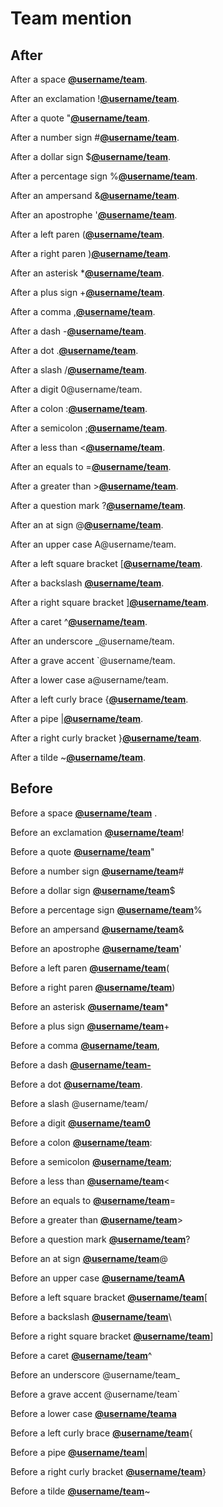 # Team mention

## After

After a space [**@username/team**](https://github.com/username/team).

After an exclamation \![**@username/team**](https://github.com/username/team).

After a quote "[**@username/team**](https://github.com/username/team).

After a number sign #[**@username/team**](https://github.com/username/team).

After a dollar sign $[**@username/team**](https://github.com/username/team).

After a percentage sign %[**@username/team**](https://github.com/username/team).

After an ampersand &[**@username/team**](https://github.com/username/team).

After an apostrophe '[**@username/team**](https://github.com/username/team).

After a left paren ([**@username/team**](https://github.com/username/team).

After a right paren )[**@username/team**](https://github.com/username/team).

After an asterisk \*[**@username/team**](https://github.com/username/team).

After a plus sign +[**@username/team**](https://github.com/username/team).

After a comma ,[**@username/team**](https://github.com/username/team).

After a dash -[**@username/team**](https://github.com/username/team).

After a dot .[**@username/team**](https://github.com/username/team).

After a slash /[**@username/team**](https://github.com/username/team).

After a digit 0\@username/team.

After a colon :[**@username/team**](https://github.com/username/team).

After a semicolon ;[**@username/team**](https://github.com/username/team).

After a less than <[**@username/team**](https://github.com/username/team).

After an equals to =[**@username/team**](https://github.com/username/team).

After a greater than >[**@username/team**](https://github.com/username/team).

After a question mark ?[**@username/team**](https://github.com/username/team).

After an at sign @[**@username/team**](https://github.com/username/team).

After an upper case A\@username/team.

After a left square bracket \[[**@username/team**](https://github.com/username/team).

After a backslash [**@username/team**](https://github.com/username/team).

After a right square bracket ][**@username/team**](https://github.com/username/team).

After a caret ^[**@username/team**](https://github.com/username/team).

After an underscore \_@username/team.

After a grave accent \`@username/team.

After a lower case a\@username/team.

After a left curly brace {[**@username/team**](https://github.com/username/team).

After a pipe |[**@username/team**](https://github.com/username/team).

After a right curly bracket }[**@username/team**](https://github.com/username/team).

After a tilde \~[**@username/team**](https://github.com/username/team).

## Before

Before a space [**@username/team**](https://github.com/username/team) .

Before an exclamation [**@username/team**](https://github.com/username/team)!

Before a quote [**@username/team**](https://github.com/username/team)"

Before a number sign [**@username/team**](https://github.com/username/team)#

Before a dollar sign [**@username/team**](https://github.com/username/team)$

Before a percentage sign [**@username/team**](https://github.com/username/team)%

Before an ampersand [**@username/team**](https://github.com/username/team)&

Before an apostrophe [**@username/team**](https://github.com/username/team)'

Before a left paren [**@username/team**](https://github.com/username/team)(

Before a right paren [**@username/team**](https://github.com/username/team))

Before an asterisk [**@username/team**](https://github.com/username/team)\*

Before a plus sign [**@username/team**](https://github.com/username/team)+

Before a comma [**@username/team**](https://github.com/username/team),

Before a dash [**@username/team-**](https://github.com/username/team-)

Before a dot [**@username/team**](https://github.com/username/team).

Before a slash @username/team/

Before a digit [**@username/team0**](https://github.com/username/team0)

Before a colon [**@username/team**](https://github.com/username/team):

Before a semicolon [**@username/team**](https://github.com/username/team);

Before a less than [**@username/team**](https://github.com/username/team)<

Before an equals to [**@username/team**](https://github.com/username/team)=

Before a greater than [**@username/team**](https://github.com/username/team)>

Before a question mark [**@username/team**](https://github.com/username/team)?

Before an at sign [**@username/team**](https://github.com/username/team)@

Before an upper case [**@username/teamA**](https://github.com/username/teamA)

Before a left square bracket [**@username/team**](https://github.com/username/team)\[

Before a backslash [**@username/team**](https://github.com/username/team)\\

Before a right square bracket [**@username/team**](https://github.com/username/team)]

Before a caret [**@username/team**](https://github.com/username/team)^

Before an underscore @username/team\_

Before a grave accent @username/team\`

Before a lower case [**@username/teama**](https://github.com/username/teama)

Before a left curly brace [**@username/team**](https://github.com/username/team){

Before a pipe [**@username/team**](https://github.com/username/team)|

Before a right curly bracket [**@username/team**](https://github.com/username/team)}

Before a tilde [**@username/team**](https://github.com/username/team)\~

